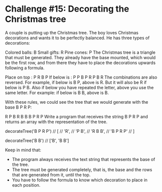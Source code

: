 # Challenge #15: Decorating the Christmas tree

A couple is putting up the Christmas tree. The boy loves Christmas decorations and wants it to be perfectly balanced. He has three types of decorations:

Colored balls: B
Small gifts: R
Pine cones: P
The Christmas tree is a triangle that must be generated. They already have the base mounted, which would be the first row, and from there they have to place the decorations upwards following a formula.

Place on top :    P     R     B     P
If below is  :   P P   B P   R P   B R
The combinations are also reversed. For example, if below is B P, above is R. But it will also be R if below is P B. Also if below you have repeated the letter, above you use the same letter. For example: if below is B B, above is B.

With these rules, we could see the tree that we would generate with the base B P R P:

   R
  P B
 R B B
B P R P
Write a program that receives the string B P R P and returns an array with the representation of the tree.

decorateTree('B P R P')
// [
// 'R',
// 'P B',
// 'R B B',
// 'B P R P'
// ]

decorateTree('B B') // ['B', 'B B']

Keep in mind that:

- The program always receives the text string that represents the base of the tree.
- The tree must be generated completely, that is, the base and the rows that are generated from it, until the top.
- You have to follow the formula to know which decoration to place in each position.